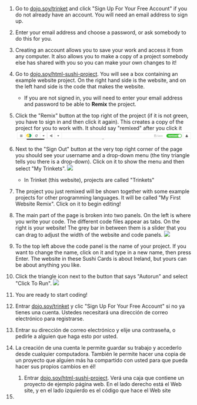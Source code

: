 1. Go to [dojo.soy/trinket](https://trinket.io/) and click "Sign Up For Your Free Account" if you do not already have an account. You will need an email address to sign up. 
2. Enter your email address and choose a password, or ask somebody to do this for you.
3. Creating an account allows you to save your work and access it from any computer. It also allows you to make a copy of a project somebody else has shared with you so you can make your own changes to it!
4. Go to [dojo.soy/html-sushi-project](https://trinket.io/html/b085e66ceb). You will see a box containing an example website project. On the right hand side is the website, and on the left hand side is the code that makes the website.
   * If you are not signed in, you will need to enter your email address and password to be able to **Remix** the project.
5. Click the "Remix" button at the top right of the project \(if it is not green, you have to sign in and then click it again\). This creates a copy of the project for you to work with. It should say "remixed" after you click it ![](/assets/remixedWide.png)
6. Next to the "Sign Out" button at the very top right corner of the page you should see your username and a drop-down menu \(the tiny triangle tells you there is a drop-down\). Click on it to show the menu and then select "My Trinkets". ![](/assets/MyTrinketsMenuWide.png)
   * In Trinket \(this website\), projects are called "Trinkets"
7. The project you just remixed will be shown together with some example projects for other programming languages. It will be called "My First Website Remix". Click on it to begin editing!
8. The main part of the page is broken into two panels. On the left is where you write your code. The different code files appear as tabs. On the right is your website! The grey bar in between them is a slider that you can drag to adjust the width of the website and code panels. ![](/assets/TrinketProjectEditingShorter.png)
9. To the top left above the code panel is the name of your project. If you want to change the name, click on it and type in a new name, then press Enter. The website in these Sushi Cards is about Ireland, but yours can be about anything you like.
10. Click the triangle icon next to the  button that says "Autorun" and select "Click To Run". ![](/assets/ClickToRunWide.png)
11. You are ready to start coding!



1. Entrar [dojo.soy/trinket](https://www.gitbook.com/book/coderdojo/beginner-html-css/edit#) y clic "Sign Up For Your Free Account" si no ya tienes una cuenta. Ustedes necesitará una dirección de correo electrónico para registrarse.
2. Entrar su dirección de correo electrónico y elije una contraseña, o pedirle a alguien que haga esto por usted.
3. La creación de una cuenta le permite guardar su trabajo y accederlo desde cualquier computadora. También le permite hacer una copia de un proyecto que alguien más ha compartido con usted para que pueda hacer sus propios cambios en él!
   1. Entrar [dojo.soy/html-sushi-project](https://www.gitbook.com/book/coderdojo/beginner-html-css/edit#). Verá una caja que contiene un proyecto de ejemplo página web. 
      En el lado derecho está el Web site, y en el lado izquierdo es el código que hace el Web site
4. 










